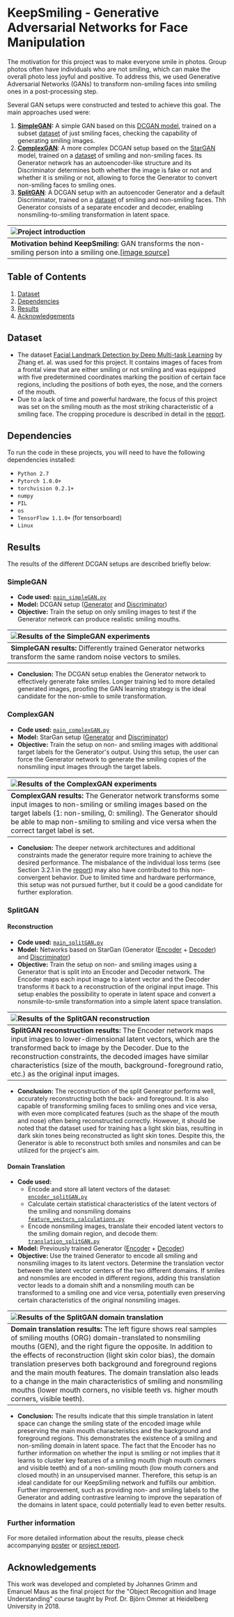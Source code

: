 # KeepSmiling - Generative Adversarial Networks for Face Manipulation

The motivation for this project was to make everyone smile in photos. Group photos often have individuals who are not smiling, which can make the overall photo less joyful and positive. To address this, we used Generative Adversarial Networks (GANs) to transform non-smiling faces into smiling ones in a post-processing step.

Several GAN setups were constructed and tested to achieve this goal. The main approaches used were:

1. **[SimpleGAN](#SimpleGAN):** A simple GAN based on this [DCGAN model](https://github.com/pytorch/tutorials/blob/main/beginner_source/dcgan_faces_tutorial.py), trained on a subset [dataset](#Dataset) of just smiling faces, checking the capability of generating smiling images.
2. **[ComplexGAN](#ComplexGAN)**: A more complex DCGAN setup based on the [StarGAN](https://github.com/yunjey/stargan) model, trained on a [dataset](#Dataset) of smiling and non-smiling faces. Its Generator network  has an autoencoder-like structure and its Discriminator determines both whether the image is fake or not and whether it is smiling or not, allowing to force the Generator to convert non-smiling faces to smiling ones.
3. **[SplitGAN](#SplitGAN)**: A DCGAN setup with an autoencoder Generator and a default Discriminator, trained on a [dataset](#Dataset) of smiling and non-smiling faces. Thh Generator consists of a separate encoder and decoder, enabling nonsmiling-to-smiling transformation in latent space.

|  ![Project introduction](docs/images/motivation.png) |
|:---|
|**Motivation behind KeepSmiling:** GAN transforms the non-smiling person into a smiling one.[[image&#160;source]](https://www.mirror.co.uk)|


## Table of Contents
1. [Dataset](#Dataset)
2. [Dependencies](#Dependencies)
3. [Results](#Results)
4. [Acknowledgements](#Acknowledgements)

## Dataset

- The dataset [Facial Landmark Detection by Deep Multi-task Learning](https://link.springer.com/chapter/10.1007/978-3-319-10599-4_7) by Zhang et. al. was used for this project. It contains images of faces from a frontal view that are either smiling or not smiling and was equipped with five predetermined coordinates marking the position of certain face regions, including the positions of both eyes, the nose, and the corners of the mouth.
- Due to a lack of time and powerful hardware, the focus of this project was set on the smiling mouth as the most striking characteristic of a smiling face. The cropping procedure is described in detail in the [report](docs/report/smiling_project_report_grimm_maus.pdf).

## Dependencies

To run the code in these projects, you will need to have the following dependencies installed:

- `Python 2.7`
- `Pytorch 1.0.0+`
- `torchvision 0.2.1+`
- `numpy`
- `PIL`
- `os`
- `TensorFlow 1.1.0+` (for tensorboard)
- `Linux`

## Results

The results of the different DCGAN setups are described briefly below:

### SimpleGAN
- **Code used:**  [`main_simpleGAN.py`](main_simpleGAN.py)
- **Model:** DCGAN setup ([Generator](https://github.com/emanuelmaus/KeepSmiling/blob/02e0253047c929bb89654bad6e694dbd0d12ee57/model.py#L23) and [Discriminator](https://github.com/emanuelmaus/KeepSmiling/blob/02e0253047c929bb89654bad6e694dbd0d12ee57/model.py#L226))
- **Objective:** Train the setup on only smiling images to test if the Generator network can produce realistic smiling mouths.

|  ![Results of the SimpleGAN experiments](docs/images/simpleGAN_results.png) |
|:---|
|**SimpleGAN results:** Differently trained Generator networks transform the same random noise vectors to smiles.|


- **Conclusion:** The DCGAN setup enables the Generator network to effectively generate fake smiles. Longer training led to more detailed generated images, proofing the GAN learning strategy is the ideal candidate for the non-smile to smile transformation.

### ComplexGAN

- **Code used:**  [`main_complexGAN.py`](main_complexGAN.py)
- **Model:** StarGan setup ([Generator](https://github.com/emanuelmaus/KeepSmiling/blob/02e0253047c929bb89654bad6e694dbd0d12ee57/model.py#L63) and [Discriminator](https://github.com/emanuelmaus/KeepSmiling/blob/02e0253047c929bb89654bad6e694dbd0d12ee57/model.py#L265))
- **Objective:** Train the setup on non- and smiling images with additional target labels for the Generator's output. Using this setup, the user can force the Generator network to generate the smiling copies of the nonsmiling input images through the target labels.


|  ![Results of the ComplexGAN experiments](docs/images/complexGAN_results.png) |
|:---|
|**ComplexGAN results:** The Generator network transforms some input images to non-smiling or smiling images based on the target labels (1: non-smiling, 0: smiling). The Generator should be able to map non-smiling to smiling and vice versa when the correct target label is set.|

- **Conclusion:** The deeper network architectures and additional constraints made the generator require more training to achieve the desired performance. The misbalance of the individual loss terms (see Section 3.2.1 in the [report](docs\report\smiling_project_report_grimm_maus.pdf)) may also have contributed to this non-convergent behavior. Due to limited time and hardware performance, this setup was not pursued further, but it could be a good candidate for further exploration.


### SplitGAN

#### Reconstruction

- **Code used:**  [`main_splitGAN.py`](main_splitGAN.py)
- **Model:** Networks based on StarGan (Generator ([Encoder](https://github.com/emanuelmaus/KeepSmiling/blob/02e0253047c929bb89654bad6e694dbd0d12ee57/model.py#L137) + [Decoder](https://github.com/emanuelmaus/KeepSmiling/blob/02e0253047c929bb89654bad6e694dbd0d12ee57/model.py#L180)) and [Discriminator](https://github.com/emanuelmaus/KeepSmiling/blob/02e0253047c929bb89654bad6e694dbd0d12ee57/model.py#L226))
- **Objective:** Train the setup on non- and smiling images using a Generator that is split into an Encoder and Decoder network. The Encoder maps each input image to a latent vector and the Decoder transforms it back to a reconstruction of the original input image. This setup enables the possibility to operate in latent space and convert a nonsmile-to-smile transformation into a simple latent space translation.


|  ![Results of the SplitGAN reconstruction](docs/images/splitGAN_results_reconstruction.png) |
|:---|
|**SplitGAN reconstruction results:** The Encoder network maps input images to lower-dimensional latent vectors, which are the transformed back to image by the Decoder. Due to the reconstruction constraints, the decoded images have similar characteristics (size of the mouth, background-foreground ratio, etc.) as the original input images.|

- **Conclusion:** The reconstruction of the split Generator performs well, accurately reconstructing both the back- and foreground. It is also capable of transforming smiling faces to smiling ones and vice versa, with even more complicated features (such as the shape of the mouth and nose) often being reconstructed correctly. However, it should be noted that the dataset used for training has a light skin bias, resulting in dark skin tones being reconstructed as light skin tones. Despite this, the Generator is able to reconstruct both smiles and nonsmiles and can be utilized for the project's aim.

#### Domain Translation

- **Code used:**
	- Encode and store all latent vectors of the dataset: [`encoder_splitGAN.py`](encoder_splitGAN.py)
	- Calculate certain statistical characteristics of the latent vectors of the smiling and nonsmiling domains [`feature_vectors_calculations.py`](feature_vectors_calculations.py)
	-  Encode nonsmiling images, translate their encoded latent vectors to the smiling domain region, and decode them: [`translation_splitGAN.py`](translation_splitGAN.py)
- **Model:** Previously trained Generator ([Encoder](https://github.com/emanuelmaus/KeepSmiling/blob/02e0253047c929bb89654bad6e694dbd0d12ee57/model.py#L137) + [Decoder](https://github.com/emanuelmaus/KeepSmiling/blob/02e0253047c929bb89654bad6e694dbd0d12ee57/model.py#L180))
- **Objective:** Use the trained Generator to encode all smiling and nonsmiling images to its latent vectors. Determine the translation vector between the latent vector centers of the two different domains. If smiles and nonsmiles are encoded in different regions, adding this translation vector leads to a domain shift and a nonsmiling mouth can be transformed to a smiling one and vice versa, potentially even preserving certain characteristics of the original nonsmiling images.


|  ![Results of the SplitGAN domain translation](docs/images/splitGAN_results_translation.png) |
|:---|
|**Domain translation results:** The left figure shows real samples of smiling mouths (ORG) domain-translated to nonsmiling mouths (GEN), and the right figure the opposite. In addition to the effects of reconstruction (light skin color bias), the domain translation preserves both background and foreground regions and the main mouth features. The domain translation also leads to a change in the main characteristics of smiling and nonsmiling mouths (lower mouth corners, no visible teeth vs. higher mouth corners, visible teeth).|

- **Conclusion:** The results indicate that this simple translation in latent space can change the smiling state of the encoded image while preserving the main mouth characteristics and the background and foreground regions. This demonstrates the existence of a smiling and non-smiling domain in latent space. The fact that the Encoder has no further information on whether the input is smiling or not implies that it learns to cluster key features of a smiling mouth (high mouth corners and visible teeth) and of a non-smiling mouth (low mouth corners and closed mouth) in an unsupervised manner. Therefore, this setup is an ideal candidate for our KeepSmiling network and fulfills our ambition. Further improvement, such as providing non- and smiling labels to the Generator and adding contrastive learning to improve the separation of the domains in latent space, could potentially lead to even better results.

### Further information

For more detailed information about the results, please check accompanying [poster](docs/poster/smiling_poster_maus_grimm.pdf) or [project report](docs/report/smiling_project_report_grimm_maus.pdf).



## Acknowledgements

This work was developed and completed by Johannes&#160;Grimm and Emanuel&#160;Maus as the final project for the "Object Recognition and Image Understanding" course taught by Prof.&#160;Dr.&#160;Björn Ommer at Heidelberg University in 2018.

